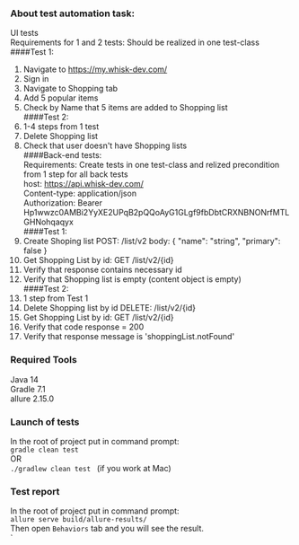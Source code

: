 ### About test automation task:
UI tests <br />
Requirements for 1 and 2 tests: Should be realized in one test-class<br />
####Test 1:
1. Navigate to https://my.whisk-dev.com/
2. Sign in
3. Navigate to Shopping tab
4. Add 5 popular items
5. Check by Name that 5 items are added to Shopping list<br />
####Test 2:
6. 1-4 steps from 1 test
7. Delete Shopping list
8. Check that user doesn't have Shopping lists<br />
####Back-end tests: <br />
   Requirements: Create tests in one test-class and relized precondition from 1 step for all back tests<br />
   host: https://api.whisk-dev.com/ <br />
   Content-type: application/json<br />
   Authorization: Bearer Hp1wwzc0AMBi2YyXE2UPqB2pQQoAyG1GLgf9fbDbtCRXNBNONrfMTLGHNohqaqyx<br />
####Test 1:
9. Create Shoping list POST: /list/v2
   body:
   {
   "name": "string",
   "primary": false
   }
10. Get Shopping List by id: GET /list/v2/{id}
11. Verify that response contains necessary id
12. Verify that Shopping list is empty (content object is empty)<br />
####Test 2:
13. 1 step from Test 1
14. Delete Shopping list by id DELETE: /list/v2/{id}
15. Get Shopping List by id: GET /list/v2/{id}
16. Verify that code response = 200
17. Verify that response message is 'shoppingList.notFound'

### Required Tools
Java 14<br />
Gradle 7.1<br />
allure 2.15.0<br />

### Launch of tests
In the root of project put in command prompt:<br />
```gradle clean test ```<br />
OR<br />
```./gradlew clean test ``` (if you work at Mac)

### Test report
In the root of project put in command prompt:<br />
```allure serve build/allure-results/```  <br />
Then open ```Behaviors``` tab and you will see the result. <br />` 
